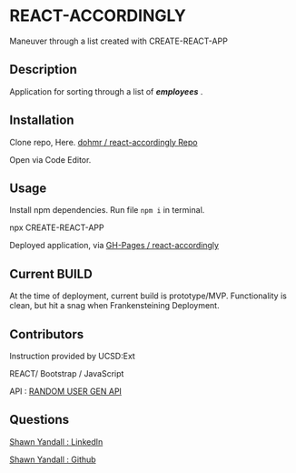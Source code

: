 # REACT-ACCORDINGLY

Maneuver through a list created with CREATE-REACT-APP



## Description

Application for sorting through a list of ___employees___ .

## Installation

Clone repo, Here. [dohmr / react-accordingly Repo](https://github.com/dohmr/react-accordingly)

Open via Code Editor. 

## Usage

Install npm dependencies. Run file ```npm i``` in terminal.

npx CREATE-REACT-APP 

Deployed application, via [GH-Pages / react-accordingly](https://dohmr.github.io/react-accordingly/)

## Current BUILD

At the time of deployment, current build is prototype/MVP. Functionality is clean, but hit a snag when Frankensteining Deployment.


## Contributors

Instruction provided by UCSD:Ext

REACT/ Bootstrap / JavaScript 

API : [RANDOM USER GEN API](https://randomuser.me/)



## Questions

[Shawn Yandall : LinkedIn](https://www.linkedin.com/in/shawn.yandall/)

[Shawn Yandall : Github](https://github.com/dohmr/)
